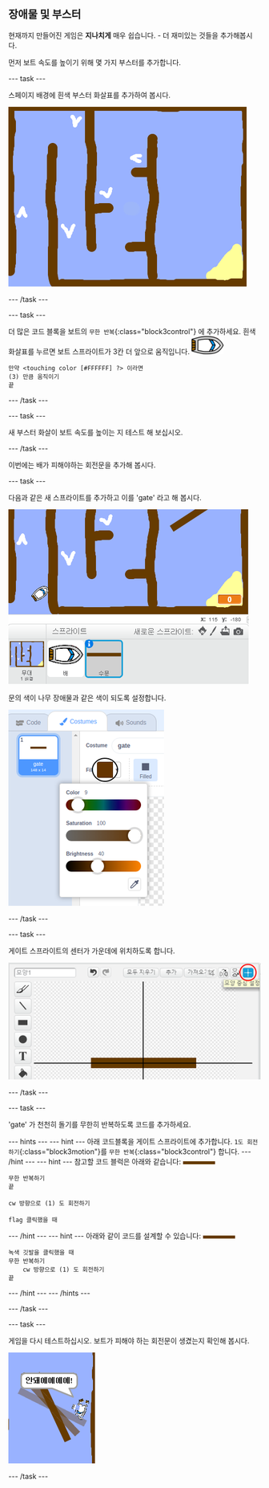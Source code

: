 ## 장애물 및 부스터

현재까지 만들어진 게임은 **지나치게** 매우 쉽습니다. - 더 재미있는 것들을 추가해봅시다.

먼저 보트 속도를 높이기 위해 몇 가지 부스터를 추가합니다.

\--- task \---

스페이지 배경에 흰색 부스터 화살표를 추가하여 봅시다.

![스크린샷](images/boat-boost.png)

\--- /task \---

\--- task \---

더 많은 코드 블록을 보트의 `무한 반복`{:class="block3control"} 에 추가하세요. 흰색 화살표를 누르면 보트 스프라이트가 3칸 더 앞으로 움직입니다. ![보트 스프라이트](images/boat_resize.png)

```blocks3
만약 <touching color [#FFFFFF] ?> 이라면
(3) 만큼 움직이기
끝
```

\--- /task \---

\--- task \---

새 부스터 화살이 보트 속도를 높이는 지 테스트 해 보십시오.

\--- /task \---

이번에는 배가 피해야하는 회전문을 추가해 봅시다.

\--- task \---

다음과 같은 새 스프라이트를 추가하고 이를 'gate' 라고 해 봅시다.

![스크린샷](images/boat-gate.png)

문의 색이 나무 장애물과 같은 색이 되도록 설정합니다.

![스크린샷](images/brown-hsv.png)

\--- /task \---

\--- task \---

게이트 스프라이트의 센터가 가운데에 위치하도록 합니다.

![스크린샷](images/boat-center.png)

\--- /task \---

\--- task \---

'gate' 가 천천히 돌기를 무한히 반복하도록 코드를 추가하세요.

\--- hints \--- \--- hint \--- 아래 코드블록을 게이트 스프라이트에 추가합니다. `1도 회전하기`{:class="block3motion"}를 `무한 반복`{:class="block3control"} 합니다. \--- /hint \--- \--- hint \--- 참고할 코드 블럭은 아래와 같습니다: ![게이트](images/gate.png)

```blocks3
무한 반복하기
끝

cw 방향으로 (1) 도 회전하기

flag 클릭했을 때
```

\--- /hint \--- \--- hint \--- 아래와 같이 코드를 설계할 수 있습니다: ![게이트](images/gate.png)

```blocks3
녹색 깃발을 클릭했을 때
무한 반복하기
    cw 방향으로 (1) 도 회전하기
끝
```

\--- /hint \--- \--- /hints \---

\--- /task \---

\--- task \---

게임을 다시 테스트하십시오. 보트가 피해야 하는 회전문이 생겼는지 확인해 봅시다.

![스크린샷](images/boat-gate-test.png)

\--- /task \---